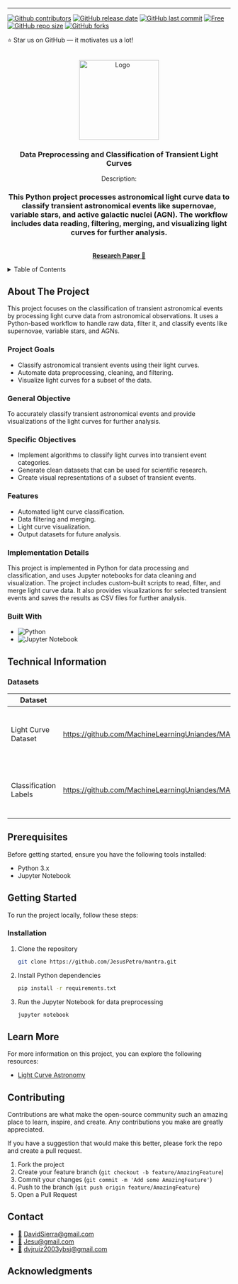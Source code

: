 
---

<!-- Improved compatibility of back to top link: See: https://github.com/othneildrew/Best-README-Template/pull/73 -->
<a id="readme-top"></a>

<!-- PROJECT SHIELDS -->
[![Github contributors](https://img.shields.io/github/contributors/JesusPetro/mantra)](#)
[![GitHub release date](https://img.shields.io/github/release-date/JesusPetro/mantra)](#)
[![GitHub last commit](https://img.shields.io/github/last-commit/JesusPetro/mantra)](#)
[![Free](https://img.shields.io/badge/free_for_non_commercial_use-brightgreen)](#-license)
[![GitHub repo size](https://img.shields.io/github/repo-size/JesusPetro/mantra)](#)
[![GitHub forks](https://img.shields.io/github/forks/JesusPetro/mantra)](#)

:star: Star us on GitHub — it motivates us a lot!

<!-- PROJECT LOGO -->
<br />
<div align="center">
  <a>
    <img src="logo.png" alt="Logo" width="180" height="180">
  </a>

<h3 align="center">Data Preprocessing and Classification of Transient Light Curves</h3>

  <p align="center">
    Description:
    <br />
    <h3 align="center"> This Python project processes astronomical light curve data to classify transient astronomical events like supernovae, variable stars, and active galactic nuclei (AGN). The workflow includes data reading, filtering, merging, and visualizing light curves for further analysis. </h3>
    <br />
    <a href="https://wetland-io.vercel.app/"><strong>Research Paper 📰</strong></a>
    <br />
  </p>
</div>

<!-- TABLE OF CONTENTS -->
<details>
  <summary>Table of Contents</summary>
  <ol>
    <li>
      <a href="#about-the-project">About The Project</a>
      <ul>
        <li><a href="#project-goals">Project Goals</a></li>
        <li><a href="#general-objective">General Objective</a></li>
        <li><a href="#specific-objectives">Specific Objectives</a></li>
        <li><a href="#features">Features</a></li>
        <li><a href="#implementation-details">Implementation Details</a></li>
        <li><a href="#built-with">Built With</a></li>
      </ul>
    </li>
    <li>
      <a href="#technical-information">Technical Information</a>
      <ul>
        <li><a href="#datasets">Datasets</a></li>
      </ul>
    </li>
    <li>
      <a href="#prerequisites">Prerequisites</a>
    </li>
    <li>
      <a href="#getting-started">Getting Started</a>
      <ul>
        <li><a href="#installation">Installation</a></li>
      </ul>
    </li>
    <li><a href="#learn-more">Learn More</a></li>
    <li><a href="#contributing">Contributing</a></li>
    <li><a href="#contact">Contact</a></li>
    <li><a href="#acknowledgments">Acknowledgments</a></li>
  </ol>
</details>

<!-- ABOUT THE PROJECT -->
## About The Project

This project focuses on the classification of transient astronomical events by processing light curve data from astronomical observations. It uses a Python-based workflow to handle raw data, filter it, and classify events like supernovae, variable stars, and AGNs. 

### Project Goals
- Classify astronomical transient events using their light curves.
- Automate data preprocessing, cleaning, and filtering.
- Visualize light curves for a subset of the data.

### General Objective
To accurately classify transient astronomical events and provide visualizations of the light curves for further analysis.

### Specific Objectives
- Implement algorithms to classify light curves into transient event categories.
- Generate clean datasets that can be used for scientific research.
- Create visual representations of a subset of transient events.

### Features
- Automated light curve classification.
- Data filtering and merging.
- Light curve visualization.
- Output datasets for future analysis.

### Implementation Details
This project is implemented in Python for data processing and classification, and uses Jupyter notebooks for data cleaning and visualization. The project includes custom-built scripts to read, filter, and merge light curve data. It also provides visualizations for selected transient events and saves the results as CSV files for further analysis.

### Built With
* ![Python](https://img.shields.io/badge/python-%233776AB.svg?style=for-the-badge&logo=python&logoColor=white)
* ![Jupyter Notebook](https://img.shields.io/badge/jupyter-%23FA0F00.svg?style=for-the-badge&logo=jupyter&logoColor=white)

<!-- TECHNICAL INFORMATION -->
## Technical Information

### Datasets
| Dataset                        | URL                                     | Description                                                                 |
| ------------------------------ | --------------------------------------- | --------------------------------------------------------------------------- |
| Light Curve Dataset             | https://github.com/MachineLearningUniandes/MANTRA/blob/master/data/lightcurves/transient_lightcurves.csv             | Dataset containing light curves for transient astronomical events            |
| Classification Labels           | https://github.com/MachineLearningUniandes/MANTRA/blob/master/data/lightcurves/transient_labels.csv            | Labels for the classification of different transient events                  |

<!-- PREREQUISITES -->
## Prerequisites
Before getting started, ensure you have the following tools installed:

- Python 3.x
- Jupyter Notebook

<!-- GETTING STARTED -->
## Getting Started

To run the project locally, follow these steps:

### Installation

1. Clone the repository
   ```bash
   git clone https://github.com/JesusPetro/mantra.git
   ```

2. Install Python dependencies
   ```bash
   pip install -r requirements.txt
   ```

3. Run the Jupyter Notebook for data preprocessing
   ```bash
   jupyter notebook
   ```

<!-- LEARN MORE -->
## Learn More

For more information on this project, you can explore the following resources:

- [Light Curve Astronomy](https://example.com/learning-resources)

<!-- CONTRIBUTING -->
## Contributing

Contributions are what make the open-source community such an amazing place to learn, inspire, and create. Any contributions you make are greatly appreciated.

If you have a suggestion that would make this better, please fork the repo and create a pull request. 

1. Fork the project
2. Create your feature branch (`git checkout -b feature/AmazingFeature`)
3. Commit your changes (`git commit -m 'Add some AmazingFeature'`)
4. Push to the branch (`git push origin feature/AmazingFeature`)
5. Open a Pull Request

<!-- CONTACT -->
## Contact

* [📧](#) DavidSierra@gmail.com
* [📧](#) Jesu@gmail.com
* [📧](#) dvjruiz2003ybsj@gmail.com

<!-- ACKNOWLEDGMENTS -->
## Acknowledgments


